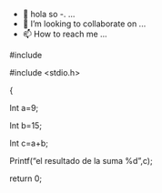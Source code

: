 - 👋 hola so
-.
...
- 💞️ I’m looking to collaborate on ...
- 📫 How to reach me ...

<!---
Porograma/Porograma is a ✨ special ✨ repository because its `README.md` (this file) appears on your GitHub profile.

--->
#include <iostream>

#include <stdio.h>

{

Int a=9;

Int b=15;

Int c=a+b;

Printf(“el resultado de la suma %d”,c);

return  0;
